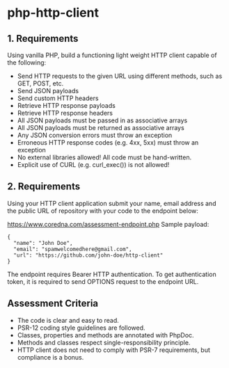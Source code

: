 # php-http-client

## 1. Requirements
Using vanilla PHP, build a functioning light weight HTTP client capable of the following:

- Send HTTP requests to the given URL using different methods, such as GET, POST, etc.
- Send JSON payloads
- Send custom HTTP headers
- Retrieve HTTP response payloads
- Retrieve HTTP response headers
- All JSON payloads must be passed in as associative arrays
- All JSON payloads must be returned as associative arrays
- Any JSON conversion errors must throw an exception
- Erroneous HTTP response codes (e.g. 4xx, 5xx) must throw an exception
- No external libraries allowed! All code must be hand-written.
- Explicit use of CURL (e.g. curl_exec()) is not allowed!


## 2. Requirements
Using your HTTP client application submit your name, email address and the public URL of repository with your code to the endpoint below:

https://www.coredna.com/assessment-endpoint.php
Sample payload:
```
{
  "name": "John Doe",
  "email": "spamwelcomedhere@gmail.com",
  "url": "https://github.com/john-doe/http-client"
} 
```
The endpoint requires Bearer HTTP authentication. To get authentication token, it is required to send OPTIONS request to the endpoint URL.



## Assessment Criteria
- The code is clear and easy to read.
- PSR-12 coding style guidelines are followed.
- Classes, properties and methods are annotated with PhpDoc.
- Methods and classes respect single-responsibility principle.
- HTTP client does not need to comply with PSR-7 requirements, but compliance is a bonus.
